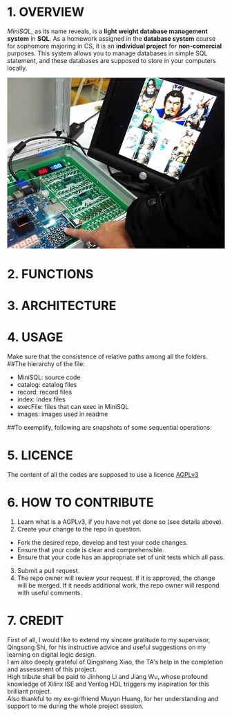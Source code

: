 # 1. OVERVIEW
*MiniSQL*, as its name reveals, is a **light weight database management system** in **SQL**.
As a homework assigned in the **database system** course for sophomore majoring in CS,
it is an **individual project** for **non-comercial** purposes.
This system allows you to manage databases in simple SQL statement,
and these databases are supposed to store in your computers locally.

![](./images/overview_1.png)

# 2. FUNCTIONS

# 3. ARCHITECTURE


# 4. USAGE
Make sure that the consistence of relative paths among all the folders.
##The hierarchy of the file:
- MiniSQL: source code
- catalog: catalog files
- record: record files
- index: index files
- execFile: files that can exec in MiniSQL
- images: images used in readme  

##To exemplify, following are snapshots of some sequential operations:

  
# 5. LICENCE
The content of all the codes are supposed to use a licence [AGPLv3](./LICENCE)  

# 6. HOW TO CONTRIBUTE
1. Learn what is a AGPLv3, if you have not yet done so (see details above).  
2.  Create your change to the repo in question.
- Fork the desired repo, develop and test your code changes.
- Ensure that your code is clear and comprehensible.
- Ensure that your code has an appropriate set of unit tests which all pass.
3. Submit a pull request.
4. The repo owner will review your request. If it is approved, the change will be merged. If it needs additional work, the repo owner will respond with useful comments.

# 7. CREDIT
First of all, I would like to extend my sincere gratitude to my supervisor, Qingsong Shi, for his instructive advice and useful 
suggestions on my learning on digital logic design.   
I am also deeply grateful of Qingsheng Xiao, the TA's help in the completion and assessment of this project.  
High tribute shall be paid to Jinhong Li and Jiang Wu, whose profound knowledge of Xilinx ISE and Verilog HDL triggers 
my inspiration for this brilliant project.  
Also thankful to my ex-girlfriend Muyun Huang, for her understanding and support to me during the whole project session.

